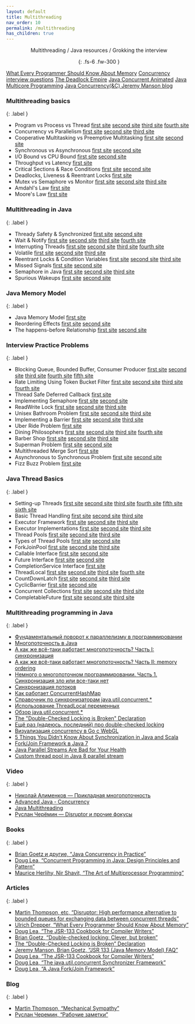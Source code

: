 ```yaml
---
layout: default
title: Multithreading
nav_order: 10
permalink: /multithreading
has_children: true
---
```

<div align="center" markdown="1">
Multithreading / Java resources / Grokking the interview

{: .fs-6 .fw-300 }
</div>

[What Every Programmer Should Know About Memory](http://diyhpl.us/~bryan/papers2/distributed/distributed-systems/what-every-programmer-should-know-about-memory.2007.pdf)
[Concurrency interview questions](https://github.com/enhorse/java-interview/blob/master/concurrency.md)
[The Deadlock Empire](https://deadlockempire.github.io/)
[Java Concurrent Animated](http://www.jconcurrent.com/)
[Java Multicore Programming](https://habr.com/ru/company/golovachcourses/blog/223083/)
[Java Concurrency(&C) Jeremy Manson blog](http://jeremymanson.blogspot.com/)
  
### Multithreading basics
{: .label }
*  Program vs Process vs Thread  [first site](https://neharustagiblog.wordpress.com/2014/09/26/program-vs-process-vs-thread-vs-task/) [second site](https://learnc.info/c/processes_and_threads.html) [third site](https://coderoad.ru/200469/%D0%92-%D1%87%D0%B5%D0%BC-%D1%80%D0%B0%D0%B7%D0%BD%D0%B8%D1%86%D0%B0-%D0%BC%D0%B5%D0%B6%D0%B4%D1%83-%D0%BF%D1%80%D0%BE%D1%86%D0%B5%D1%81%D1%81%D0%BE%D0%BC-%D0%B8-%D0%BF%D0%BE%D1%82%D0%BE%D0%BA%D0%BE%D0%BC) [fourth site](https://habr.com/ru/post/40275/)
*  Concurrency vs Parallelism  [first site](https://habr.com/ru/company/piter/blog/274569/) [second site](http://tutorials.jenkov.com/java-concurrency/concurrency-vs-parallelism.html) [third site](https://learnc.info/c/processes_and_threads.html)
*  Cooperative Multitasking vs Preemptive Multitasking [first site](https://ru.qaz.wiki/wiki/Cooperative_multitasking) [second site](https://ru.qaz.wiki/wiki/Preemption_(computing))
*  Synchronous vs Asynchronous [first site](https://itsobes.ru/JavaSobes/chem-sinkhronnyi-server-otlichaetsia-ot-asinkhronnogo/) [second site](https://coderoad.ru/5385407/%D0%92-%D1%87%D0%B5%D0%BC-%D1%80%D0%B0%D0%B7%D0%BD%D0%B8%D1%86%D0%B0-%D0%BC%D0%B5%D0%B6%D0%B4%D1%83-Jetty-%D0%B8-Netty)
*  I/O Bound vs CPU Bound [first site](https://coderoad.ru/868568/%D0%A7%D1%82%D0%BE-%D0%BE%D0%B7%D0%BD%D0%B0%D1%87%D0%B0%D1%8E%D1%82-%D1%82%D0%B5%D1%80%D0%BC%D0%B8%D0%BD%D1%8B-%D1%81%D0%B2%D1%8F%D0%B7%D0%B0%D0%BD%D0%BD%D1%8B%D0%B5-CPU-bound-%D0%B8-I-O) [second site](https://stackoverflow.com/questions/868568/what-do-the-terms-cpu-bound-and-i-o-bound-mean)
*  Throughput vs Latency  [first site](https://dzone.com/articles/what-latency-throughput-and)
*  Critical Sections & Race Conditions  [first site](https://ru.wikipedia.org/wiki/%D0%9A%D1%80%D0%B8%D1%82%D0%B8%D1%87%D0%B5%D1%81%D0%BA%D0%B0%D1%8F_%D1%81%D0%B5%D0%BA%D1%86%D0%B8%D1%8F) [second site](https://github.com/merry75/educative.io_courses/blob/master/Java%20Multithreading%20for%20Senior%20Engineering%20Interviews%20-%20Learn%20Interactively/8_Critical_Sections___Race_Conditions.pdf)
*  Deadlocks, Liveness & Reentrant Locks  [first site](https://www.baeldung.com/java-deadlock-livelock)
*  Mutex vs Semaphore vs Monitor   [first site](https://javarush.ru/groups/posts/2174-v-chem-raznica-mezhdu-mjhjuteksom-monitorom-i-semaforom) [second site](https://github.com/merry75/educative.io_courses/blob/master/Java%20Multithreading%20for%20Senior%20Engineering%20Interviews%20-%20Learn%20Interactively/10_Mutex_vs_Semaphore.pdf) [third site](https://github.com/merry75/educative.io_courses/blob/master/Java%20Multithreading%20for%20Senior%20Engineering%20Interviews%20-%20Learn%20Interactively/11_Mutex_vs_Monitor.pdf)
*  Amdahl's Law  [first site](https://uk.wikipedia.org/wiki/%D0%97%D0%B0%D0%BA%D0%BE%D0%BD_%D0%90%D0%BC%D0%B4%D0%B0%D0%BB%D0%B0)
*  Moore's Law  [first site](https://uk.wikipedia.org/wiki/%D0%97%D0%B0%D0%BA%D0%BE%D0%BD_%D0%9C%D1%83%D1%80%D0%B0)

### Multithreading in Java
{: .label }
*  Thready Safety & Synchronized  [first site](https://javarush.ru/groups/posts/1055-sinkhronizacija-potokov-blokirovka-obhhekta-i-blokirovka-klassa) [second site](https://github.com/merry75/educative.io_courses/blob/master/Java%20Multithreading%20for%20Senior%20Engineering%20Interviews%20-%20Learn%20Interactively/16_Thready_Safety___Synchronized.pdf)
*  Wait & Notify  [first site](https://javarush.ru/quests/lectures/questmultithreading.level01.lecture06) [second site](https://coderoad.ru/2536692/%D0%9F%D1%80%D0%BE%D1%81%D1%82%D0%BE%D0%B9-%D1%81%D1%86%D0%B5%D0%BD%D0%B0%D1%80%D0%B8%D0%B9-%D1%81-%D0%B8%D1%81%D0%BF%D0%BE%D0%BB%D1%8C%D0%B7%D0%BE%D0%B2%D0%B0%D0%BD%D0%B8%D0%B5%D0%BC-wait-%D0%B8-notify-%D0%B2-java) [third site]() [fourth site]()
*  Interrupting Threads  [first site](https://javarush.ru/quests/lectures/questmultithreading.level05.lecture06) [second site](https://www.ibm.com/developerworks/ru/library/j-jtp05236/index.html) [third site](https://coderoad.ru/20527893/Java-Thread-stop-%D0%BF%D1%80%D0%BE%D1%82%D0%B8%D0%B2-Thread-interrupt) [fourth site](https://habr.com/ru/post/133413/)
*  Volatile  [first site](https://javarush.ru/groups/posts/1998-upravlenie-potokami-metodih-volatile-i-yield) [second site](https://javarush.ru/quests/lectures/questmultithreading.level06.lecture04) [third site](https://www.ibm.com/developerworks/ru/library/j-5things15/index.html)
*  Reentrant Locks & Condition Variables  [first site](https://metanit.com/java/tutorial/8.10.php) [second site](http://java-online.ru/concurrent-locks.xhtml) [third site](https://stackoverflow.com/questions/33229932/reeantrantlock-and-condition-variable)
*  Missed Signals  [first site](https://stackoverflow.com/questions/19509209/what-is-missed-signal-in-java-how-calling-notify-be-missed-by-the-waiting-thr/19509301) [second site](https://github.com/merry75/educative.io_courses/blob/master/Java%20Multithreading%20for%20Senior%20Engineering%20Interviews%20-%20Learn%20Interactively/21_Missed_Signals.pdf)
*  Semaphore in Java  [first site](https://habr.com/ru/post/261273/) [second site](https://pro-java.ru/parallelizm-v-java/klass-semaphore-primery-realizacii-koda-v-java/) [third site](https://www.codeflow.site/ru/article/java__java-semaphore-examples)
*  Spurious Wakeups  [first site](https://coderoad.ru/2540984/%D0%9F%D0%BE%D1%87%D0%B5%D0%BC%D1%83-%D0%BF%D0%BE%D1%82%D0%BE%D0%BA%D0%B8-%D1%81%D0%BF%D0%BE%D0%BD%D1%82%D0%B0%D0%BD%D0%BD%D0%BE-%D0%BF%D1%80%D0%BE%D0%B1%D1%83%D0%B6%D0%B4%D0%B0%D1%8E%D1%82%D1%81%D1%8F-%D0%BE%D1%82-wait) [second site](https://stackoverflow.com/questions/1050592/do-spurious-wakeups-in-java-actually-happen)

### Java Memory Model
{: .label }
*  Java Memory Model  [first site](https://habr.com/ru/post/440590/)
*  Reordering Effects  [first site](https://habr.com/ru/post/133981/) [second site](https://coderoad.ru/52648800/%D0%9A%D0%B0%D0%BA-%D0%BF%D1%80%D0%BE%D0%B4%D0%B5%D0%BC%D0%BE%D0%BD%D1%81%D1%82%D1%80%D0%B8%D1%80%D0%BE%D0%B2%D0%B0%D1%82%D1%8C-%D0%BF%D1%80%D0%BE%D0%B1%D0%BB%D0%B5%D0%BC%D1%8B-%D1%81-%D0%BF%D0%B5%D1%80%D0%B5%D1%83%D0%BF%D0%BE%D1%80%D1%8F%D0%B4%D0%BE%D1%87%D0%B5%D0%BD%D0%B8%D0%B5%D0%BC-%D0%B8%D0%BD%D1%81%D1%82%D1%80%D1%83%D0%BA%D1%86%D0%B8%D0%B9-Java)
*  The happens-before Relationship  [first site](https://ru.stackoverflow.com/questions/547859/java-memory-model-%D0%B8-happens-before) [second site](https://github.com/merry75/educative.io_courses/blob/master/Java%20Multithreading%20for%20Senior%20Engineering%20Interviews%20-%20Learn%20Interactively/27_The_happens_before_Relationship.pdf)

### Interview Practice Problems
{: .label }
*  Blocking Queue, Bounded Buffer, Consumer Producer  [first site](https://uk.wikipedia.org/wiki/%D0%97%D0%B0%D0%B4%D0%B0%D1%87%D0%B0_%D0%BF%D0%BE%D1%81%D1%82%D0%B0%D1%87%D0%B0%D0%BB%D1%8C%D0%BD%D0%B8%D0%BA%D0%B0-%D1%81%D0%BF%D0%BE%D0%B6%D0%B8%D0%B2%D0%B0%D1%87%D0%B0) [second site](https://javarush.ru/groups/posts/1133-primer-synchronousqueue-v-java---reshenie-zadachi-proizvoditeljh-potrebiteljh) [third site](https://github.com/merry75/educative.io_courses/blob/master/Java%20Multithreading%20for%20Senior%20Engineering%20Interviews%20-%20Learn%20Interactively/28_Blocking_Queue___Bounded_Buffer___Consumer_Producer.pdf) [fourth site](https://github.com/merry75/educative.io_courses/blob/master/Java%20Multithreading%20for%20Senior%20Engineering%20Interviews%20-%20Learn%20Interactively/29_____continued.pdf) [fifth site](https://github.com/merry75/educative.io_courses/blob/master/Java%20Multithreading%20for%20Senior%20Engineering%20Interviews%20-%20Learn%20Interactively/30_____continued.pdf)
*  Rate Limiting Using Token Bucket Filter  [first site](https://linkmeup.gitbook.io/sdsm/15.-qos/7.-ogranichenie-skorosti/4-mekhanizmy-leaky-bucket-i-token-bucket/1-algoritm-token-bucket) [second site](https://habr.com/ru/post/448438/) [third site](https://github.com/merry75/educative.io_courses/blob/master/Java%20Multithreading%20for%20Senior%20Engineering%20Interviews%20-%20Learn%20Interactively/31_Rate_Limiting_Using_Token_Bucket_Filter.pdf) [fourth site](https://github.com/merry75/educative.io_courses/blob/master/Java%20Multithreading%20for%20Senior%20Engineering%20Interviews%20-%20Learn%20Interactively/32_____continued.pdf)
*  Thread Safe Deferred Callback  [first site](https://github.com/merry75/educative.io_courses/blob/master/Java%20Multithreading%20for%20Senior%20Engineering%20Interviews%20-%20Learn%20Interactively/33_Thread_Safe_Deferred_Callback.pdf)
*  Implementing Semaphore  [first site](https://stackoverflow.com/questions/33766797/how-to-implement-a-semaphore) [second site](https://github.com/merry75/educative.io_courses/blob/master/Java%20Multithreading%20for%20Senior%20Engineering%20Interviews%20-%20Learn%20Interactively/34_Implementing_Semaphore.pdf)
*  ReadWrite Lock  [first site](https://coderlessons.com/tutorials/java-tekhnologii/izuchite-java-parallelizm/parallelizm-java-interfeis-readwritelock) [second site](https://dou.ua/lenta/articles/clh-lock/) [third site](https://github.com/merry75/educative.io_courses/blob/master/Java%20Multithreading%20for%20Senior%20Engineering%20Interviews%20-%20Learn%20Interactively/35_ReadWrite_Lock.pdf)
*  Unisex Bathroom Problem  [first site](https://stackoverflow.com/questions/11135207/java-unisex-bathroom/11139167) [second site](https://coderoad.ru/11135207/Java-%D1%83%D0%BD%D0%B8%D1%81%D0%B5%D0%BA%D1%81-%D0%B2%D0%B0%D0%BD%D0%BD%D0%B0%D1%8F-%D0%BA%D0%BE%D0%BC%D0%BD%D0%B0%D1%82%D0%B0) [third site](https://github.com/merry75/educative.io_courses/blob/master/Java%20Multithreading%20for%20Senior%20Engineering%20Interviews%20-%20Learn%20Interactively/36_Unisex_Bathroom_Problem.pdf)
*  Implementing a Barrier  [first site](https://pro-java.ru/parallelizm-v-java/klass-cyclicbarrier-primery-realizacii-koda-v-java/) [second site](https://www.codeflow.site/ru/article/java-cyclic-barrier) [third site](https://github.com/merry75/educative.io_courses/blob/master/Java%20Multithreading%20for%20Senior%20Engineering%20Interviews%20-%20Learn%20Interactively/37_Implementing_a_Barrier.pdf)
*  Uber Ride Problem  [first site](https://github.com/merry75/educative.io_courses/blob/master/Java%20Multithreading%20for%20Senior%20Engineering%20Interviews%20-%20Learn%20Interactively/38_Uber_Ride_Problem.pdf)
*  Dining Philosophers  [first site](https://uk.wikipedia.org/wiki/%D0%97%D0%B0%D0%B4%D0%B0%D1%87%D0%B0_%D1%84%D1%96%D0%BB%D0%BE%D1%81%D0%BE%D1%84%D1%96%D0%B2,_%D1%89%D0%BE_%D0%BE%D0%B1%D1%96%D0%B4%D0%B0%D1%8E%D1%82%D1%8C) [second site](https://medium.com/@chekmenev/%D0%B7%D0%B0%D0%B4%D0%B0%D1%87%D0%B0-%D0%BE%D0%B1%D0%B5%D0%B4%D0%B0%D1%8E%D1%89%D0%B8%D1%85-%D1%84%D0%B8%D0%BB%D0%BE%D1%81%D0%BE%D1%84%D0%BE%D0%B2-ac6644ca83b2) [third site](http://is.ifmo.ru/download/phil.pdf) [fourth site](https://github.com/merry75/educative.io_courses/blob/master/Java%20Multithreading%20for%20Senior%20Engineering%20Interviews%20-%20Learn%20Interactively/39_Dining_Philosophers.pdf)
*  Barber Shop  [first site](https://ichi.pro/ru/potoki-java-problema-spasego-parikmahera-26690334138382) [second site](https://ru.wikipedia.org/wiki/%D0%9F%D1%80%D0%BE%D0%B1%D0%BB%D0%B5%D0%BC%D0%B0_%D1%81%D0%BF%D1%8F%D1%89%D0%B5%D0%B3%D0%BE_%D0%BF%D0%B0%D1%80%D0%B8%D0%BA%D0%BC%D0%B0%D1%85%D0%B5%D1%80%D0%B0) [third site](https://github.com/merry75/educative.io_courses/blob/master/Java%20Multithreading%20for%20Senior%20Engineering%20Interviews%20-%20Learn%20Interactively/40_Barber_Shop.pdf)
*  Superman Problem  [first site](https://github.com/merry75/educative.io_courses/blob/master/Java%20Multithreading%20for%20Senior%20Engineering%20Interviews%20-%20Learn%20Interactively/41_Superman_Problem.pdf) [second site](https://github.com/merry75/educative.io_courses/blob/master/Java%20Multithreading%20for%20Senior%20Engineering%20Interviews%20-%20Learn%20Interactively/42_____continued.pdf)
*  Multithreaded Merge Sort  [first site](https://github.com/merry75/educative.io_courses/blob/master/Java%20Multithreading%20for%20Senior%20Engineering%20Interviews%20-%20Learn%20Interactively/43_Multithreaded_Merge_Sort.pdf)
*  Asynchronous to Synchronous Problem  [first site](https://www.geeksforgeeks.org/asynchronous-synchronous-callbacks-java/) [second site](https://github.com/merry75/educative.io_courses/blob/master/Java%20Multithreading%20for%20Senior%20Engineering%20Interviews%20-%20Learn%20Interactively/44_Asynchronous_to_Synchronous_Problem.pdf)
*  Fizz Buzz Problem [first site](https://github.com/merry75/educative.io_courses/blob/master/Java%20Multithreading%20for%20Senior%20Engineering%20Interviews%20-%20Learn%20Interactively/50_Fizz_Buzz_Problem.pdf)

### Java Thread Basics
{: .label }
*  Setting-up Threads  [first site](https://javarush.ru/groups/posts/2047-threadom-java-ne-isportishjh--chastjh-i---potoki) [second site](http://tutorials.jenkov.com/java-concurrency/creating-and-starting-threads.html) [third site](https://dzone.com/articles/java-thread-tutorial-creating-threads-and-multithr) [fourth site](https://javarush.ru/groups/posts/2048-threadom-java-ne-isportishjh--chastjh-ii---sinkhronizacija) [fifth site](https://javarush.ru/groups/posts/2065-threadom-java-ne-isportishjh--chastjh-iv---callable-future-i-druzjhja) [sixth site](https://javarush.ru/groups/posts/2111-threadom-java-ne-isportishjh--chastjh-vi---k-barjheru)
*  Basic Thread Handling  [first site](http://java-online.ru/java-thread.xhtml) [second site](https://dataart.ua/articles/mnogopotochnost-v-java-lekfiya-4-puly-potokov/) [third site](https://stackoverflow.com/questions/6546193/how-to-catch-an-exception-from-a-thread)
*  Executor Framework  [first site](http://java-online.ru/concurrent-executor.xhtml) [second site](https://medium.com/nuances-of-programming/%D1%84%D1%80%D0%B5%D0%B9%D0%BC%D0%B2%D0%BE%D1%80%D0%BA-executor-%D0%B2-java-d5d4c68ccc55) [third site](https://habr.com/ru/post/260953/)
*  Executor Implementations  [first site](https://javarush.ru/quests/lectures/questmultithreading.level08.lecture09) [second site](https://javarush.ru/groups/posts/2078-threadom-java-ne-isportishjh--chastjh-v---executor-threadpool-fork-join-pool) [third site](https://habr.com/ru/sandbox/114046/)
*  Thread Pools  [first site](https://habr.com/ru/post/326146/) [second site](https://www.codeflow.site/ru/article/thread-pool-java-and-guava) [third site](https://coderoad.ru/10360974/%D0%A7%D1%82%D0%BE-%D0%B8%D0%BC%D0%B5%D0%BD%D0%BD%D0%BE-%D0%B4%D0%B5%D0%BB%D0%B0%D0%B5%D1%82-%D0%BF%D1%83%D0%BB-%D0%BF%D0%BE%D1%82%D0%BE%D0%BA%D0%BE%D0%B2-%D0%B2-Java)
*  Types of Thread Pools  [first site](https://www.baeldung.com/thread-pool-java-and-guava) [second site](https://stackoverflow.com/questions/17186206/types-of-thread-pools-in-java)
*  ForkJoinPool [first site](https://habr.com/ru/post/128985/) [second site](https://javarush.ru/groups/posts/2078-threadom-java-ne-isportishjh--chastjh-v---executor-threadpool-fork-join-pool) [third site](https://www.youtube.com/watch?v=t0dGLFtRR9c)
*  Callable Interface  [first site](https://javadevblog.com/java-callable-kratkoe-opisanie-i-primer-ispol-zovaniya.html) [second site](https://coderoad.ru/30976946/%D0%B2-%D1%87%D0%B5%D0%BC-%D0%BF%D1%80%D0%B5%D0%B8%D0%BC%D1%83%D1%89%D0%B5%D1%81%D1%82%D0%B2%D0%BE-%D0%B8%D1%81%D0%BF%D0%BE%D0%BB%D1%8C%D0%B7%D0%BE%D0%B2%D0%B0%D0%BD%D0%B8%D1%8F-FutureTask-%D0%BF%D0%B5%D1%80%D0%B5%D0%B4-Callable)
*  Future Interface  [first site](https://pro-java.ru/java-dlya-opytnyx/interfejsy-callable-i-future-v-java/) [second site](http://java-online.ru/concurrent-callable.xhtml)
*  CompletionService Interface  [first site](https://coderoad.ru/11872520/ExecutorCompletionService-%D0%97%D0%B0%D1%87%D0%B5%D0%BC-%D0%BD%D1%83%D0%B6%D0%B5%D0%BD-%D0%BE%D0%B4%D0%B8%D0%BD-%D0%B5%D1%81%D0%BB%D0%B8-%D1%83-%D0%BD%D0%B0%D1%81-%D0%B5%D1%81%D1%82%D1%8C-invokeAll)
*  ThreadLocal  [first site](https://articles.javatalks.ru/articles/17) [second site]() [third site]() [fourth site]()
*  CountDownLatch  [first site](https://coderoad.ru/17827022/%D0%9A%D0%B0%D0%BA-CountDownLatch-%D0%B8%D1%81%D0%BF%D0%BE%D0%BB%D1%8C%D0%B7%D1%83%D0%B5%D1%82%D1%81%D1%8F-%D0%B2-Java-%D0%BC%D0%BD%D0%BE%D0%B3%D0%BE%D0%BF%D0%BE%D1%82%D0%BE%D1%87%D0%BD%D0%BE%D1%81%D1%82%D0%B8) [second site](https://www.codeflow.site/ru/article/java-countdown-latch) [third site](https://pro-java.ru/parallelizm-v-java/klass-countdownlatch-primery-realizacii-koda-v-java/)
*  CyclicBarrier  [first site](https://javanerd.ru/%D0%BE%D1%81%D0%BD%D0%BE%D0%B2%D1%8B-java/%D0%BC%D0%BD%D0%BE%D0%B3%D0%BE%D0%BF%D0%BE%D1%82%D0%BE%D1%87%D0%BD%D0%BE%D1%81%D1%82%D1%8C-%D0%BA%D0%BB%D0%B0%D1%81%D1%81-cyclicbarrier/) [second site](https://pro-java.ru/parallelizm-v-java/klass-cyclicbarrier-primery-realizacii-koda-v-java/)
*  Concurrent Collections  [first site](https://habr.com/ru/company/luxoft/blog/157273/) [second site](https://habr.com/ru/post/473352/) [third site](http://java-online.ru/concurrent-collections.xhtml)
*  CompletableFuture  [first site](https://www.youtube.com/watch?v=hqR41XVx3kM) [second site](https://annimon.com/article/3462) [third site](https://www.codeflow.site/ru/article/java-completablefuture)


### Multithreading programming in Java
{: .label }
- [Фундаментальный поворот к параллелизму в программировании](https://habrahabr.ru/post/145432/)
- <a href="https://habr.com/ru/post/164487/">Многопоточность в Java</a>
- <a href="https://habr.com/ru/post/143237/">А как же всё-таки работает многопоточность? Часть I: синхронизация</a>
- <a href="https://habr.com/ru/post/209128/">А как же всё-таки работает многопоточность? Часть II: memory ordering</a>
- <a href="https://habr.com/ru/post/150801/">Немного о многопоточном программировании. Часть 1. Синхронизация зло или все-таки нет</a>
- <a href="http://www.skipy.ru/technics/synchronization.html">Синхронизация потоков</a>
- <a href="https://habrahabr.ru/post/132884/">Как работает ConcurrentHashMap</a>
- <a href="https://habrahabr.ru/post/277669/"> Справочник по синхронизаторам java.util.concurrent.*</a>
- <a href="http://articles.javatalks.ru/articles/17">Использование ThreadLocal переменных</a>
- <a href="http://habrahabr.ru/company/luxoft/blog/157273/">Обзор java.util.concurrent.*</a>
- <a href="https://www.cs.umd.edu/~pugh/java/memoryModel/DoubleCheckedLocking.html">The "Double-Checked Locking is Broken" Declaration</a>
- <a href="https://habr.com/ru/post/248041/">Ещё раз (надеюсь, последний) про double-checked locking</a>
- <a href="https://habr.com/ru/post/276255/">Визуализация concurrency в Go с WebGL</a>
- <a href="https://www.overops.com/blog/5-things-you-didnt-know-about-synchronization-in-java-and-scala/">5 Things You Didn’t Know About Synchronization in Java and Scala</a>
- [Fork/Join Framework в Java 7](https://habrahabr.ru/post/128985/)
- [Java Parallel Streams Are Bad for Your Health](https://zeroturnaround.com/rebellabs/java-parallel-streams-are-bad-for-your-health/)
- [Custom thread pool in Java 8 parallel stream](https://stackoverflow.com/a/21172732/548473)

### Video
{: .label }
- <a href="https://www.youtube.com/watch?v=8piqauDj2yo">Николай Алименков — Прикладная многопоточность</a>
- <a href="https://www.youtube.com/playlist?list=PL6jg6AGdCNaXo06LjCBmRao-qJdf38oKp">Advanced Java - Concurrency</a>
- <a href="https://www.youtube.com/playlist?list=PLoij6udfBncgVRq487Me6yQa1kqtxobZS">Java Multithreading</a>
- [Руслан Черёмин — Disruptor и прочие фокусы](https://www.youtube.com/watch?v=IsGBA9KEtTM) 

### Books
{: .label }
- [Brian Goetz и другие, “Java Concurrency in Practice”](http://www.amazon.com/Java-Concurrency-Practice-Brian-Goetz/dp/0321349601/)
- [Doug Lea, “Concurrent Programming in Java: Design Principles and Pattern”](http://www.amazon.com/Concurrent-Programming-Java-Principles-Pattern/dp/0201310090/)
- [Maurice Herlihy, Nir Shavit, “The Art of Multiprocessor Programming”](http://www.amazon.com/The-Multiprocessor-Programming-Revised-Reprint/dp/0123973376/)

### Articles
{: .label }
- [Martin Thompson, etc, “Disruptor: High performance alternative to bounded queues for exchanging data between concurrent threads”](http://disruptor.googlecode.com/files/Disruptor-1.0.pdf)
- [Ulrich Drepper, “What Every Programmer Should Know About Memory”](http://diyhpl.us/~bryan/papers2/distributed/distributed-systems/what-every-programmer-should-know-about-memory.2007.pdf)
- [Doug Lea, “The JSR-133 Cookbook for Compiler Writers”](http://gee.cs.oswego.edu/dl/jmm/cookbook.html)
- [Brian Goetz, “Double-checked locking: Clever, but broken”](http://www.javaworld.com/article/2074979/java-concurrency/double-checked-locking--clever--but-broken.html)
- [The “Double-Checked Locking is Broken” Declaration](http://www.cs.umd.edu/~pugh/java/memoryModel/DoubleCheckedLocking.html)
- [Jeremy Manson, Brian Goetz, “JSR 133 (Java Memory Model) FAQ”](http://www.cs.umd.edu/~pugh/java/memoryModel/jsr-133-faq.html)
- [Doug Lea, “The JSR-133 Cookbook for Compiler Writers”](http://gee.cs.oswego.edu/dl/jmm/cookbook.html)
- [Doug Lea, “The java.util.concurrent Synchronizer Framework”](http://gee.cs.oswego.edu/dl/papers/aqs.pdf)
- [Doug Lea, “A Java Fork/Join Framework”](http://gee.cs.oswego.edu/dl/papers/fj.pdf)

### Blog
{: .label }
- [Martin Thompson, “Mechanical Sympathy”](http://mechanical-sympathy.blogspot.com/)
- [Руслан Черемин, “Рабочие заметки”](http://cheremin.blogspot.com/)












